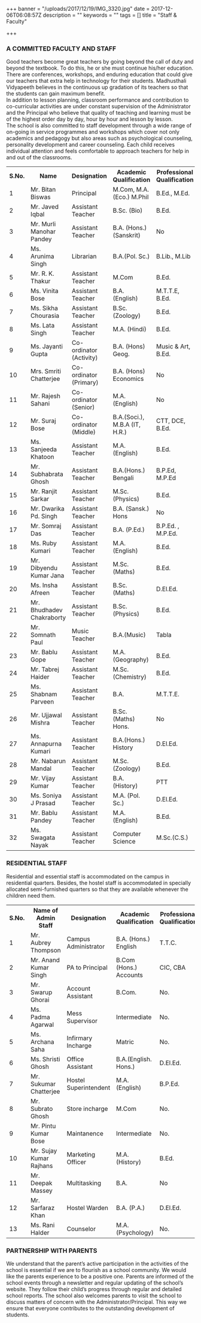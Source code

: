 +++
banner = "/uploads/2017/12/19/IMG_3320.jpg"
date = 2017-12-06T06:08:57Z
description = ""
keywords = ""
tags = []
title = "Staff & Faculty"

+++
### A COMMITTED FACULTY AND STAFF

Good teachers become great teachers by going beyond the call of duty and beyond the textbook. To do this, he or she must continue his/her education. There are conferences, workshops, and enduring education that could give our teachers that extra help in technology for their students. Madhusthali Vidyapeeth believes in the continuous up gradation of its teachers so that the students can gain maximum benefit. <br>
In addition to lesson planning, classroom performance and contribution to co-curricular activities are under constant supervision of the Administrator and the Principal who believe that quality of teaching and learning must be of the highest order day by day, hour by hour and lesson by lesson. <br>
The school is also committed to staff development through a wide range of on-going in service programmes and workshops which cover not only academics and pedagogy but also areas such as psychological counseling, personality development and career counseling. Each child receives individual attention and feels comfortable to approach teachers for help in and out of the classrooms.

<table class="fees-table"> <tr><th>S.No.</th><th>Name</th><th>Designation</th><th>Academic Qualification</th><th>Professional Qualification</th></tr> <tr><td>1</td><td>Mr. Bitan Biswas</td><td>Principal</td><td>M.Com, M.A. (Eco.) M.Phil</td><td>B.Ed., M.Ed.</td></tr> <tr><td>2</td><td>Mr. Javed Iqbal</td><td>Assistant Teacher</td><td>B.Sc. (Bio) </td><td>B.Ed.</td></tr><tr><td>3</td><td>Mr. Murli Manohar Pandey</td><td>Assistant Teacher</td><td>B.A. (Hons.) (Sanskrit)</td><td>No</td></tr>  <tr><td>4</td><td>Ms. Arunima Singh</td><td>Librarian</td><td>B.A.(Pol. Sc.)</td><td>B.Lib., M.Lib</td></tr> <tr><td>5</td><td>Mr. R. K. Thakur</td><td>Assistant Teacher</td><td>M.Com</td><td>B.Ed.</td></tr> <tr><td>6</td><td>Ms. Vinita Bose</td><td>Assistant Teacher</td><td>B.A. (English)</td><td>M.T.T.E, B.Ed.</td></tr> <tr><td>7</td><td>Ms. Sikha Chourasia</td><td>Assistant Teacher</td><td>B.Sc. (Zoology)</td><td>B.Ed.</td></tr> <tr><td>8</td><td>Ms. Lata Singh</td><td>Assistant Teacher</td><td>M.A. (Hindi)</td><td>B.Ed.</td></tr><tr><td>9</td><td>Ms. Jayanti Gupta</td><td>Co-ordinator (Activity)</td><td>B.A. (Hons) Geog.</td><td>Music & Art, B.Ed.</td></tr><tr><td>10</td><td>Mrs. Smriti Chatterjee</td><td>Co-ordinator (Primary)</td><td>B.A. (Hons) Economics</td><td>No</td></tr><tr><td>11</td><td>Mr. Rajesh Sahani</td><td>Co-ordinator (Senior)</td><td>M.A. (English)</td><td>No</td></tr> <tr><td>12</td><td>Mr. Suraj Bose</td><td>Co-ordinator (Middle)</td><td>B.A.(Soci.), M.B.A (IT, H.R.)</td><td>CTT, DCE, B.Ed.</td></tr><tr><td>13</td><td>Ms. Sanjeeda Khatoon</td><td>Assistant Teacher</td><td>M.A.(English)</td><td>B.Ed.</td></tr> <tr><td>14</td><td>Mr. Subhabrata Ghosh</td><td>Assistant Teacher</td><td>B.A.(Hons.) Bengali</td><td>B.P.Ed, M.P.Ed</td></tr><tr><td>15</td><td>Mr. Ranjit Sarkar</td><td>Assistant Teacher</td><td>M.Sc. (Physics)</td><td>B.Ed.</td></tr><tr><td>16</td><td>Mr. Dwarika Pd. Singh</td><td>Assistant Teacher</td><td>B.A. (Sansk.) Hons</td><td>No</td></tr><tr><td>17</td><td>Mr. Somraj Das</td><td>Assistant Teacher</td><td>B.A. (P.Ed.)</td><td>B.P.Ed. , M.P.Ed. </td></tr><tr><td>18</td><td>Ms. Ruby Kumari</td><td>Assistant Teacher</td><td>M.A. (English)</td><td>B.Ed.</td></tr><tr><td>19</td><td>Mr. Dibyendu Kumar Jana</td><td>Assistant Teacher</td><td>M.Sc. (Maths)</td><td>B.Ed.</td></tr><tr><td>20</td><td>Ms. Insha Afreen</td><td>Assistant Teacher</td><td>B.Sc. (Maths)</td><td>D.El.Ed.</td></tr><tr><td>21</td><td>Mr. Bhudhadev Chakraborty</td><td>Assistant Teacher</td><td>B.Sc. (Physics)</td><td>B.Ed.</td></tr><tr><td>22</td><td>Mr. Somnath Paul</td><td>Music Teacher</td><td>B.A.(Music)</td><td>Tabla</td></tr><tr><td>23</td><td>Mr. Bablu Gope</td><td>Assistant Teacher</td><td>M.A. (Geography)</td><td>B.Ed.</td></tr><tr><td>24</td><td>Mr. Tabrej Haider</td><td>Assistant Teacher</td><td>M.Sc.  (Chemistry)</td><td>B.Ed.</td></tr><tr><td>25</td><td>Ms. Shabnam Parveen</td><td>Assistant Teacher</td><td>B.A.</td><td>M.T.T.E.</td></tr><tr><td>26</td><td>Mr. Ujjawal Mishra</td><td>Assistant Teacher</td><td>B.Sc. (Maths) Hons.</td><td>No</td></tr><tr><td>27</td><td>Ms. Annapurna Kumari</td><td>Assistant Teacher</td><td>B.A.(Hons.) History</td><td>D.El.Ed.</td></tr><tr><td>28</td><td>Mr. Nabarun Mandal</td><td>Assistant Teacher</td><td>M.Sc. (Zoology)</td><td>B.Ed.</td></tr><tr><td>29</td><td>Mr. Vijay Kumar</td><td>Assistant Teacher</td><td>B.A. (History)</td><td>PTT</td></tr><tr><td>30</td><td>Ms. Soniya J Prasad</td><td>Assistant Teacher</td><td>M.A. (Pol. Sc.)</td><td>D.El.Ed.</td></tr><tr><td>31</td><td>Mr. Bablu Pandey</td><td>Assistant Teacher</td><td>M.A. (English)</td><td>B.Ed.</td></tr><tr><td>32</td><td>Ms. Swagata Nayak</td><td>Assistant Teacher</td><td>Computer Science</td><td>M.Sc.(C.S.)</td></tr></table>

### RESIDENTIAL STAFF

Residential and essential staff is accommodated on the campus in residential quarters. Besides, the hostel staff is accommodated in specially allocated semi-furnished quarters so that they are available whenever the children need them.

<table class="fees-table"> <tr><th>S.No.</th><th>Name of Admin Staff</th><th>Designation</th><th>Academic Qualification</th><th>Professional Qualification</th></tr> <tr><td>1</td><td>Mr. Aubrey Thompson</td><td>Campus Administrator</td><td>B.A. (Hons.) English</td><td>T.T.C.</td></tr><tr><td>2</td><td>Mr. Anand Kumar Singh</td><td>PA to Principal</td><td>B.Com (Hons.) Accounts</td><td>CIC, CBA</td></tr><tr><td>3</td><td>Mr. Swarup Ghorai</td><td>Account Assistant</td><td>B.Com.</td><td>No.</td></tr><tr><td>4</td><td>Ms. Padma Agarwal</td><td>Mess Supervisor</td><td>Intermediate</td><td>No.</td></tr><tr><td>5</td><td>Ms. Archana Saha</td><td>Infirmary Incharge</td><td>Matric</td><td>No.</td></tr><tr><td>6</td><td>Ms. Shristi Ghosh</td><td>Office Assistant</td><td>B.A.(English. Hons.)</td><td>D.El.Ed.</td></tr><tr><td>7</td><td>Mr. Sukumar Chatterjee</td><td>Hostel Superintendent</td><td>M.A. (English)</td><td>B.P.Ed.</td></tr><tr><td>8</td><td>Mr. Subrato Ghosh</td><td>Store incharge</td><td>M.Com</td><td>No.</td></tr><tr><td>9</td><td>Mr. Pintu Kumar Bose</td><td>Maintanence</td><td>Intermediate</td><td>No.</td></tr><td>10</td><td>Mr. Sujay Kumar Rajhans</td><td>Marketing Officer</td><td>M.A. (History)</td><td>B.Ed.</td></tr><td>11</td><td>Mr. Deepak Massey</td><td>Multitasking</td><td>B.A.</td><td>No</td></tr><tr><td>12</td><td>Mr. Sarfaraz Khan</td><td>Hostel Warden</td><td>B.A. (P.A.)</td><td>D.El.Ed.</td></tr><tr><td>13</td><td>Ms. Rani Halder</td><td>Counselor</td><td>M.A. (Psychology)</td><td>No.</td></tr></table>

### PARTNERSHIP WITH PARENTS

We understand that the parent’s active participation in the activities of the school is essential if we are to flourish as a school community. We would like the parents experience to be a positive one. Parents are informed of the school events through a newsletter and regular updating of the school’s website. They follow their child’s progress through regular and detailed school reports. The school also welcomes parents to visit the school to discuss matters of concern with the Administrator/Principal. This way we ensure that everyone contributes to the outstanding development of students.